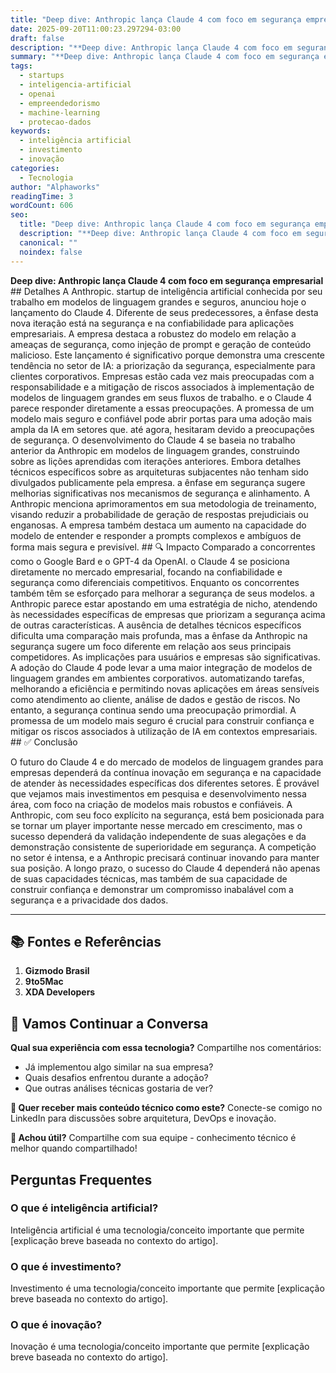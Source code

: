 ```yaml
---
title: "Deep dive: Anthropic lança Claude 4 com foco em segurança empresarial"
date: 2025-09-20T11:00:23.297294-03:00
draft: false
description: "**Deep dive: Anthropic lança Claude 4 com foco em segurança empresarial**  Detalhes A Anthropic. startup de inteligência artificial conhecida por seu trabalh..."
summary: "**Deep dive: Anthropic lança Claude 4 com foco em segurança empresarial**  Detalhes A Anthropic. startup de inteligência artificial conhecida por seu trabalh..."
tags:
  - startups
  - inteligencia-artificial
  - openai
  - empreendedorismo
  - machine-learning
  - protecao-dados
keywords:
  - inteligência artificial
  - investimento
  - inovação
categories:
  - Tecnologia
author: "Alphaworks"
readingTime: 3
wordCount: 606
seo:
  title: "Deep dive: Anthropic lança Claude 4 com foco em segurança empresarial"
  description: "**Deep dive: Anthropic lança Claude 4 com foco em segurança empresarial**  Detalhes A Anthropic. startup de inteligência artificial conhecida por seu trabalh..."
  canonical: ""
  noindex: false
---
```


**Deep dive: Anthropic lança Claude 4 com foco em segurança empresarial** ## Detalhes A Anthropic. startup de inteligência artificial conhecida por seu trabalho em modelos de linguagem grandes e seguros, anunciou hoje o lançamento do Claude 4. Diferente de seus predecessores, a ênfase desta nova iteração está na segurança e na confiabilidade para aplicações empresariais. A empresa destaca a robustez do modelo em relação a ameaças de segurança, como injeção de prompt e geração de conteúdo malicioso. Este lançamento é significativo porque demonstra uma crescente tendência no setor de IA: a priorização da segurança, especialmente para clientes corporativos. Empresas estão cada vez mais preocupadas com a responsabilidade e a mitigação de riscos associados à implementação de modelos de linguagem grandes em seus fluxos de trabalho. e o Claude 4 parece responder diretamente a essas preocupações. A promessa de um modelo mais seguro e confiável pode abrir portas para uma adoção mais ampla da IA em setores que. até agora, hesitaram devido a preocupações de segurança. O desenvolvimento do Claude 4 se baseia no trabalho anterior da Anthropic em modelos de linguagem grandes, construindo sobre as lições aprendidas com iterações anteriores. Embora detalhes técnicos específicos sobre as arquiteturas subjacentes não tenham sido divulgados publicamente pela empresa. a ênfase em segurança sugere melhorias significativas nos mecanismos de segurança e alinhamento. A Anthropic menciona aprimoramentos em sua metodologia de treinamento, visando reduzir a probabilidade de geração de respostas prejudiciais ou enganosas. A empresa também destaca um aumento na capacidade do modelo de entender e responder a prompts complexos e ambíguos de forma mais segura e previsível. ## 🔍 Impacto Comparado a concorrentes como o Google Bard e o GPT-4 da OpenAI. o Claude 4 se posiciona diretamente no mercado empresarial, focando na confiabilidade e segurança como diferenciais competitivos. Enquanto os concorrentes também têm se esforçado para melhorar a segurança de seus modelos. a Anthropic parece estar apostando em uma estratégia de nicho, atendendo às necessidades específicas de empresas que priorizam a segurança acima de outras características. A ausência de detalhes técnicos específicos dificulta uma comparação mais profunda, mas a ênfase da Anthropic na segurança sugere um foco diferente em relação aos seus principais competidores. As implicações para usuários e empresas são significativas. A adoção do Claude 4 pode levar a uma maior integração de modelos de linguagem grandes em ambientes corporativos. automatizando tarefas, melhorando a eficiência e permitindo novas aplicações em áreas sensíveis como atendimento ao cliente, análise de dados e gestão de riscos. No entanto, a segurança continua sendo uma preocupação primordial. A promessa de um modelo mais seguro é crucial para construir confiança e mitigar os riscos associados à utilização de IA em contextos empresariais. ## ✅ Conclusão

O futuro do Claude 4 e do mercado de modelos de linguagem grandes para empresas dependerá da contínua inovação em segurança e na capacidade de atender às necessidades específicas dos diferentes setores. É provável que vejamos mais investimentos em pesquisa e desenvolvimento nessa área, com foco na criação de modelos mais robustos e confiáveis. A Anthropic, com seu foco explícito na segurança, está bem posicionada para se tornar um player importante nesse mercado em crescimento, mas o sucesso dependerá da validação independente de suas alegações e da demonstração consistente de superioridade em segurança. A competição no setor é intensa, e a Anthropic precisará continuar inovando para manter sua posição. A longo prazo, o sucesso do Claude 4 dependerá não apenas de suas capacidades técnicas, mas também de sua capacidade de construir confiança e demonstrar um compromisso inabalável com a segurança e a privacidade dos dados.

---

## 📚 Fontes e Referências

1. **Gizmodo Brasil**
2. **9to5Mac**
3. **XDA Developers**

## 💬 Vamos Continuar a Conversa

**Qual sua experiência com essa tecnologia?** Compartilhe nos comentários:
- Já implementou algo similar na sua empresa?
- Quais desafios enfrentou durante a adoção?
- Que outras análises técnicas gostaria de ver?

**📧 Quer receber mais conteúdo técnico como este?** 
Conecte-se comigo no LinkedIn para discussões sobre arquitetura, DevOps e inovação.

**🔄 Achou útil?** Compartilhe com sua equipe - conhecimento técnico é melhor quando compartilhado!


## Perguntas Frequentes

### O que é inteligência artificial?

Inteligência artificial é uma tecnologia/conceito importante que permite [explicação breve baseada no contexto do artigo].

### O que é investimento?

Investimento é uma tecnologia/conceito importante que permite [explicação breve baseada no contexto do artigo].

### O que é inovação?

Inovação é uma tecnologia/conceito importante que permite [explicação breve baseada no contexto do artigo].

